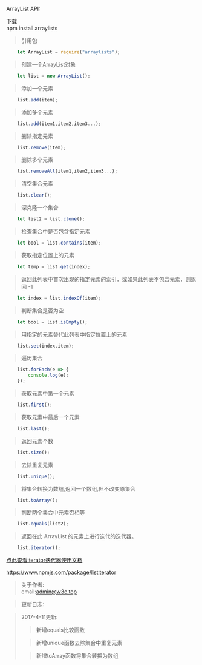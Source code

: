 ArrayList API:

下载<br>
	npm install arraylists

>引用包
```javascript
	let ArrayList = require("arraylists");
```

>创建一个ArrayList对象
```javascript
	let list = new ArrayList();
```

>添加一个元素
```javascript
	list.add(item);
```

>添加多个元素
```javascript
	list.add(item1,item2,item3...);
```

>删除指定元素
```javascript
	list.remove(item);
```

>删除多个元素
```javascript
	list.removeAll(item1,item2,item3...);
```

>清空集合元素
```javascript
	list.clear();
```

>深克隆一个集合
```javascript
	let list2 = list.clone();
```

>检查集合中是否包含指定元素
```javascript
	let bool = list.contains(item);
```

>获取指定位置上的元素
```javascript
	let temp = list.get(index);
```

>返回此列表中首次出现的指定元素的索引，或如果此列表不包含元素，则返回 -1
```javascript
	let index = list.indexOf(item);
```

>判断集合是否为空
```javascript
	let bool = list.isEmpty();
```

>用指定的元素替代此列表中指定位置上的元素
```javascript
	list.set(index,item);
```

>遍历集合
```javascript
	list.forEach(e => {
		console.log(e);
	});
```

>获取元素中第一个元素
```javascript
	list.first();
```

>获取元素中最后一个元素
```javascript
	list.last();
```

>返回元素个数
```javascript
	list.size();
```

>去除重复元素
```javascript
	list.unique();
```

>将集合转换为数组,返回一个数组,但不改变原集合
```javascript
	list.toArray();
```

>判断两个集合中元素否相等
```javascript
	list.equals(list2);
```

>返回在此 ArrayList 的元素上进行迭代的迭代器。
```javascript
	list.iterator();
```

[点此查看iterator迭代器使用文档](https://www.npmjs.com/package/listiterator)

https://www.npmjs.com/package/listiterator

>关于作者:<br>
	email:admin@w3c.top

>更新日志:<br>

>2017-4-11更新:<br>
>>新增equals比较函数
>
>>新增unique函数去除集合中重复元素
>
>>新增toArray函数将集合转换为数组
